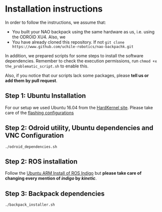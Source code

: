 # Installation instructions

In order to follow the instructions, we assume that:

* You built your NAO backpack using the same hardware as us, i.e. using the ODROID XU4. Also, we 
* You have already cloned this repository. If not `git clone https://www.github.com/uchile-robotics/nao-backpachk.git`

In addition, we prepared scripts for some steps to install the software dependencies. Remember to check the execution permissions, run `chmod +x the_problematic_script.sh` to enable this.

Also, if you notice that our scripts lack some packages, please **tell us or add them by pull request**.


## Step 1: Ubuntu Installation
For our setup we used Ubuntu 16.04 from the [HardKernel site](http://odroid.com/dokuwiki/doku.php?id=en:xu3_release_linux_ubuntu). Please take care of the [flashing configurations](http://odroid.com/dokuwiki/doku.php?id=en:odroid_flashing_tools)

## Step 2: Odroid utility, Ubuntu dependencies and VNC Configuration

    ./odroid_dependencies.sh

## Step 2: ROS installation
Follow the [Ubuntu ARM Install of ROS Indigo](http://wiki.ros.org/indigo/Installation/UbuntuARM) but **please take care of changing every mention of _indigo_ by _kinetic_**.


## Step 3: Backpack dependencies

    ./backpack_installer.sh

